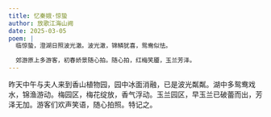 ```yaml
---
title: 忆秦娥·惊蛰
author: 放歌江海山阙
date: 2025-03-05
poem: |
  临惊蛰，澄湖日照波光澈。波光澈，锦鳞犹喜，鸳鸯似怯。

  郊游原上多游客，初春娇景随心拍。随心拍，红梅笑靥，玉兰芳泽。
---
```


昨天中午与夫人来到香山植物园，园中冰面消融，已是波光粼粼。湖中多鸳鸯戏水，锦渔游动。梅园区，梅花绽放，香气浮动。玉兰园区，早玉兰已破蕾而出，芳泽无加。游客们欢声笑语，随心拍照。特记之。
